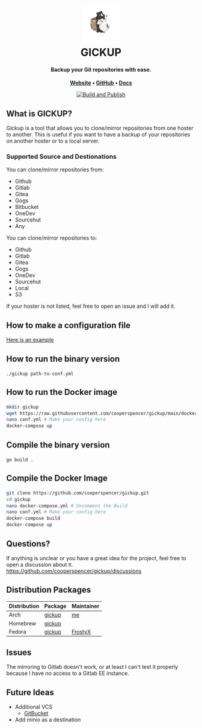<h1 align="center">
    <img src="https://github.com/cooperspencer/gickup/blob/main/gickup.png" style="width: 20%;" alt="logo">
    <br/>
    GICKUP
</h1>

<h4 align="center">
    Backup your Git repositories with ease.
</h4>


<p align="center">
    <strong>
        <a href="https://cooperspencer.github.io/gickup-documentation/" target="_blank">Website</a>
        •
        <a href="https://github.com/cooperspencer/gickup/">GitHub</a>
        •
        <a href="https://cooperspencer.github.io/gickup-documentation/" target="_blank">Docs</a>
    </strong>
</p>

<p align="center">
    <a href="https://github.com/cooperspencer/gickup/actions/workflows/docker.yml">
        <img alt="Build and Publish" src="https://github.com/cooperspencer/gickup/actions/workflows/docker.yml/badge.svg">
    </a>
</p>



## What is GICKUP?
Gickup is a tool that allows you to clone/mirror repositories from one hoster to another.
This is useful if you want to have a backup of your repositories on another hoster or to a local server.


### Supported Source and Destionations
You can clone/mirror repositories from:
- Github
- Gitlab
- Gitea
- Gogs
- Bitbucket
- OneDev
- Sourcehut
- Any

You can clone/mirror repositories to:
- Github
- Gitlab
- Gitea
- Gogs
- OneDev
- Sourcehut
- Local
- S3


If your hoster is not listed, feel free to open an issue and I will add it.



## How to make a configuration file
[Here is an example](https://github.com/cooperspencer/gickup/blob/main/conf.example.yml)

## How to run the binary version
`./gickup path-to-conf.yml`

## How to run the Docker image
```bash
mkdir gickup
wget https://raw.githubusercontent.com/cooperspencer/gickup/main/docker-compose.yml
nano conf.yml # Make your config here
docker-compose up
```
## Compile the binary version
`go build .`

## Compile the Docker Image
```bash
git clone https://github.com/cooperspencer/gickup.git
cd gickup
nano docker-compose.yml # Uncomment the Build
nano conf.yml # Make your config here
docker-compose build
docker-compose up
```

## Questions?
If anything is unclear or you have a great idea for the project, feel free to open a discussion about it.
https://github.com/cooperspencer/gickup/discussions

## Distribution Packages
|Distribution|Package|Maintainer|
|---|---|---|
|Arch|[gickup](https://aur.archlinux.org/packages/gickup/)|[me](https://github.com/cooperspencer)|
|Homebrew|[gickup](https://formulae.brew.sh/formula/gickup#default)||
|Fedora|[gickup](https://copr.fedorainfracloud.org/coprs/frostyx/gickup/)|[FrostyX](https://github.com/FrostyX)|

## Issues
The mirroring to Gitlab doesn't work, or at least I can't test it properly because I have no access to a Gitlab EE instance.

## Future Ideas
- Additional VCS
  - [GitBucket](https://gitbucket.github.io/)
- Add minio as a destination

